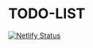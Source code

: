 # TODO-LIST

[![Netlify Status](https://api.netlify.com/api/v1/badges/2c0fbbda-c1a0-454d-a5a4-c7c5c42c18b7/deploy-status)](https://app.netlify.com/sites/todolist-task4-kartikey/deploys)
